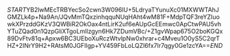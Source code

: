 $START$YB2lwMEcTRBYecSo2cwn3W096lU+5LdryaTYunuXc01MXWWTAhJGMZLk4p+Na9An/JQvMmTQxzinhqquNUqHAht4wM81F+MdpTQF3reYZIuowkXPrzddGKzV3QWBiR2OkOax4ntLirK2uf6eAUpGcEEmwc0ApCtwPAU5vhYTuZQad0n1QzpGliXTgoLmllzgyn6Hk7ZDumVBc/+Z1gvWpap675O2boKGQx89DvFtv81q+Apxw6BC3UEboXuRczWtvlpNw0xhrar+c4Mveu1O0yS5C2qrTHZ+2INrY9H2+RAtsM0JGFIlgp+YV459FbLoLQZl6fx7lr7qgy0Ge1zcYA==$END$